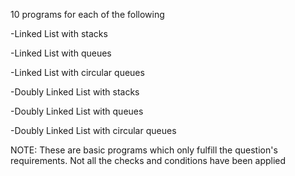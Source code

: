 10 programs for each of the following

-Linked List with stacks

-Linked List with queues

-Linked List with circular queues

-Doubly Linked List with stacks

-Doubly Linked List with queues

-Doubly Linked List with circular queues

NOTE: These are basic programs which only fulfill the question's requirements. Not all the checks and conditions have been applied
